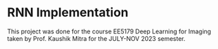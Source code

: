 # RNN Implementation
This project was done for the course EE5179 Deep Learning for Imaging taken by Prof. Kaushik Mitra for the JULY-NOV 2023 semester.
